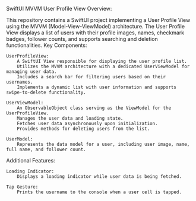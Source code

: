 SwiftUI MVVM User Profile View
Overview:

This repository contains a SwiftUI project implementing a User Profile View using the MVVM (Model-View-ViewModel) architecture. The User Profile View displays a list of users with their profile images, names, checkmark badges, follower counts, and supports searching and deletion functionalities.
Key Components:

    UserProfileView:
        A SwiftUI View responsible for displaying the user profile list.
        Utilizes the MVVM architecture with a dedicated UserViewModel for managing user data.
        Includes a search bar for filtering users based on their usernames.
        Implements a dynamic list with user information and supports swipe-to-delete functionality.

    UserViewModel:
        An ObservableObject class serving as the ViewModel for the UserProfileView.
        Manages the user data and loading state.
        Fetches user data asynchronously upon initialization.
        Provides methods for deleting users from the list.

    UserModel:
        Represents the data model for a user, including user image, name, full name, and follower count.

Additional Features:

    Loading Indicator:
        Displays a loading indicator while user data is being fetched.

    Tap Gesture:
        Prints the username to the console when a user cell is tapped.
